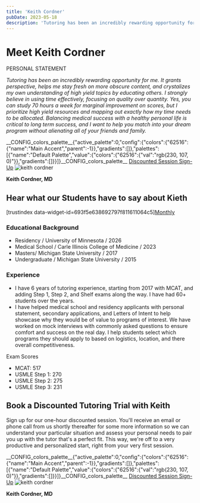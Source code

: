 ```yaml
---
title: 'Keith Cordner'
pubDate: 2023-05-18
description: 'Tutoring has been an incredibly rewarding opportunity for me. It grants perspective, helps me stay fresh on more obscure content, and crystalizes my own un'
---
```


# Meet Keith Cordner

PERSONAL STATEMENT

_Tutoring has been an incredibly rewarding opportunity for me. It grants perspective, helps me stay fresh on more obscure content, and crystalizes my own understanding of high yield topics by educating others. I strongly believe in using time effectively, focusing on quality over quantity. Yes, you can study 70 hours a week for marginal improvement on scores, but I prioritize high yield resources and mapping out exactly how my time needs to be allocated. Balancing medical success with a healthy personal life is critical to long term success, and I want to help you match into your dream program without alienating all of your friends and family._

\_\_CONFIG_colors_palette\_\_{"active_palette":0,"config":{"colors":{"62516":{"name":"Main Accent","parent":-1}},"gradients":\[\]},"palettes":\[{"name":"Default Palette","value":{"colors":{"62516":{"val":"rgb(230, 107, 0)"}},"gradients":\[\]}}\]}\_\_CONFIG_colors_palette\_\_ [Discounted Session Sign-Up](/purchase-discounted-session/) ![keith cordner](https://i2xfwztd2ksbegse.public.blob.vercel-storage.com/wp/2023/05/Keith_Cordner.jpg 'Keith_Cordner')

**Keith Cordner, MD**

## Hear what our Students have to say about Kieth

\[trustindex data-widget-id=693f5e638692797f811611064c5\][Monthly](#)

### Educational Background

- Residency / University of Minnesota / 2026
- Medical School / Carle Illinois College of Medicine / 2023
- Masters/ Michigan State University / 2017
- Undergraduate / Michigan State University / 2015

### Experience

- I have 6 years of tutoring experience, starting from 2017 with MCAT, and adding Step 1, Step 2, and Shelf exams along the way. I have had 60+ students over the years.
- I have helped medical school and residency applicants with personal statement, secondary applications, and Letters of Intent to help showcase why they would be of value to programs of interest. We have worked on mock interviews with commonly asked questions to ensure comfort and success on the real day. I help students select which programs they should apply to based on logistics, location, and there overall competitiveness.

Exam Scores

- MCAT: 517
- USMLE Step 1: 270
- USMLE Step 2: 275
- USMLE Step 3: 231

## Book a Discounted Tutoring Trial with Keith

Sign up for our one-hour discounted session. You'll receive an email or phone call from us shortly thereafter for some more information so we can understand your particular situation and assess your personal needs to pair you up with the tutor that's a perfect fit. This way, we're off to a very productive and personalized start, right from your very first session.

\_\_CONFIG_colors_palette\_\_{"active_palette":0,"config":{"colors":{"62516":{"name":"Main Accent","parent":-1}},"gradients":\[\]},"palettes":\[{"name":"Default Palette","value":{"colors":{"62516":{"val":"rgb(230, 107, 0)"}},"gradients":\[\]}}\]}\_\_CONFIG_colors_palette\_\_ [Discounted Session Sign-Up](/purchase-discounted-session/) ![keith cordner](https://i2xfwztd2ksbegse.public.blob.vercel-storage.com/wp/2023/05/Keith_Cordner.jpg 'Keith_Cordner')

**Keith Cordner, MD**
